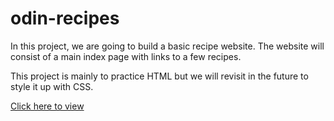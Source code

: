 # odin-recipes

In this project, we are going to build a basic recipe website. The website will consist of a main index page with links to a few recipes. 

This project is mainly to practice HTML but we will revisit in the future to style it up with CSS.

<p> <a href="https://b3t0247.github.io/odin-recipes/">Click here to view </a> </p>

